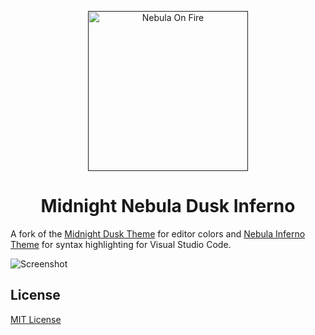 <p align="center">
  <a href="">
    <img alt="Nebula On Fire" src="" width="256">
  </a>
  <h1 align="center">Midnight Nebula Dusk Inferno</h1>
</p>

A fork of the [Midnight Dusk Theme](https://marketplace.visualstudio.com/items?itemName=Ferosh.midnight-dusk) for editor colors and [Nebula Inferno Theme](https://marketplace.visualstudio.com/items?itemName=kelsny.nebsies) for syntax highlighting for Visual Studio Code.

![Screenshot]("Screenshot")

## License

[MIT License](https://github.com/phildaniels/midnight-nebula-dusk-inferno/blob/main/LICENSE)
